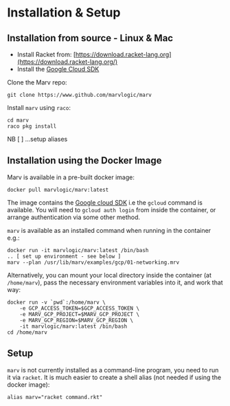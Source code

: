 # Installation & Setup

## Installation from source - Linux & Mac 

- Install Racket from: [https://download.racket-lang.org](https://download.racket-lang.org/)
- Install the [Google Cloud SDK](https://cloud.google.com/sdk/docs/install-sdk)

Clone the Marv repo:
```
git clone https://www.github.com/marvlogic/marv
```

Install `marv` using `raco`:

```
cd marv
raco pkg install
```

NB [ ] ...setup aliases

## Installation using the Docker Image

Marv is available in a pre-built docker image:

```
docker pull marvlogic/marv:latest
```

The image contains the [Google cloud SDK](https://cloud.google.com/sdk) i.e the `gcloud` command is available. You will need to `gcloud auth login` from inside the container, or arrange authentication via some other method.

`marv` is available as an installed command when running in the container e.g.:

```
docker run -it marvlogic/marv:latest /bin/bash
.. [ set up environment - see below ]
marv --plan /usr/lib/marv/examples/gcp/01-networking.mrv
```

Alternatively, you can mount your local directory inside the container (at `/home/marv`), pass the necessary environment variables into it, and work that way:

```
docker run -v `pwd`:/home/marv \
    -e GCP_ACCESS_TOKEN=$GCP_ACCESS_TOKEN \
    -e MARV_GCP_PROJECT=$MARV_GCP_PROJECT \
    -e MARV_GCP_REGION=$MARV_GCP_REGION \
    -it marvlogic/marv:latest /bin/bash
cd /home/marv
```

## Setup

`marv` is not currently installed as a command-line program, you need to run it
via `racket`. It is much easier to create a shell alias (not needed if using the
docker image):


    alias marv="racket command.rkt"

